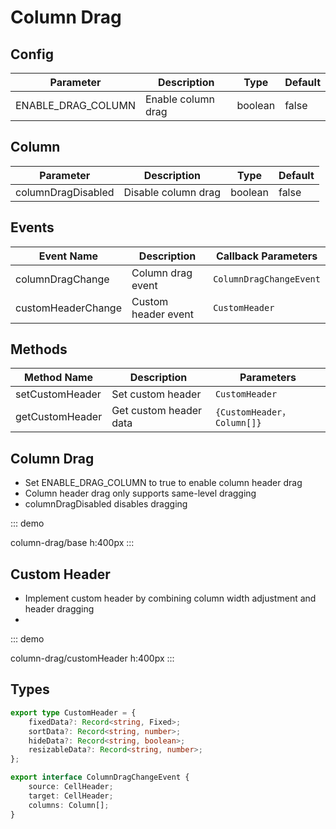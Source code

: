 # Column Drag

## Config

| Parameter              | Description         | Type   | Default            |
| ----------------- | ------------ | ------ | ----------------- |
| ENABLE_DRAG_COLUMN     | Enable column drag     | boolean | false                |

## Column

| Parameter  | Description       | Type                | Default |
| ----- | ---------- | ------------------- | ------ |
| columnDragDisabled | Disable column drag | boolean | false    |

## Events

| Event Name    | Description       | Callback Parameters                                      |
| ----------- | ---------- | --------------------------------------------- |
| columnDragChange | Column drag event | `ColumnDragChangeEvent` |
| customHeaderChange | Custom header event | `CustomHeader` |

## Methods

| Method Name             | Description                             | Parameters                                                  |
| -------------------- | -------------------------------- | ----------------------------------------------------- |
| setCustomHeader | Set custom header | `CustomHeader` |
| getCustomHeader | Get custom header data | `{CustomHeader，Column[]}` |

## Column Drag

- Set ENABLE_DRAG_COLUMN to true to enable column header drag
- Column header drag only supports same-level dragging
- columnDragDisabled disables dragging

::: demo

column-drag/base
h:400px
:::

## Custom Header
- Implement custom header by combining column width adjustment and header dragging
- 
::: demo

column-drag/customHeader
h:400px
:::

## Types

``` ts
export type CustomHeader = {
    fixedData?: Record<string, Fixed>;
    sortData?: Record<string, number>;
    hideData?: Record<string, boolean>;
    resizableData?: Record<string, number>;
};

export interface ColumnDragChangeEvent {
    source: CellHeader;
    target: CellHeader;
    columns: Column[];
}
```